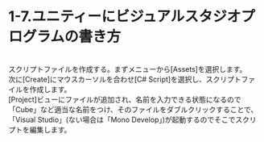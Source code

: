 # 1-7.ユニティーにビジュアルスタジオプログラムの書き方
<br>
スクリプトファイルを作成する。まずメニューから[Assets]を選択します。
<br>
次に[Create]にマウスカーソルを合わせ[C# Script]を選択し、スクリプトファイルを作成します。
<br>
[Project]ビューにファイルが追加され、名前を入力できる状態になるので「Cube」など適当な名前をつけ、そのファイルをダブルクリックすることで、「Visual Studio」(ない場合は「Mono Develop」)が起動するのでそこでスクリプトを編集します。

<br>
